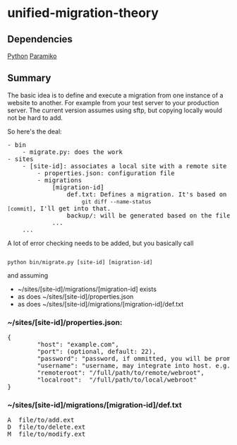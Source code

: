 unified-migration-theory
========================

Dependencies
------------
[Python](http://www.python.org/)
[Paramiko](http://www.lag.net/paramiko/)


Summary
-------
The basic idea is to define and execute a migration from one instance of a website to another. For example from your test server to your production server. The current version assumes using sftp, but copying locally would not be hard to add.

So here's the deal:

<pre>
- bin
	- migrate.py: does the work
- sites
	- [site-id]: associates a local site with a remote site
		- properties.json: configuration file
		- migrations
			[migration-id]
				def.txt: Defines a migration. It's based on the output of 
					<code>git diff --name-status [commit]</code>, I'll get into that.
				backup/: will be generated based on the files and directoies you want to delete or modify
			...
	...
</pre>

A lot of error checking needs to be added, but you basically call

<code>
python bin/migrate.py [site-id] [migration-id]
</code>

and assuming 

* ~/sites/[site-id]/migrations/[migration-id] exists
* as does ~/sites/[site-id]/properties.json
* as does ~/sites/[site-id]/migrations/[migration-id]/def.txt


### ~/sites/[site-id]/properties.json:



<pre>
{
        "host": "example.com",
        "port": (optional, default: 22),
        "password": "password, if ommitted, you will be prompted (once I implement it). Looking into key-based auth",
        "username": "username, may integrate into host. e.g., username@example.com",
        "remoteroot": "/full/path/to/remote/webroot",
        "localroot":  "/full/path/to/local/webroot"
}
</pre>


### ~/sites/[site-id]/migrations/[migration-id]/def.txt

<pre>
A  file/to/add.ext
D  file/to/delete.ext
M  file/to/modify.ext
</pre>
